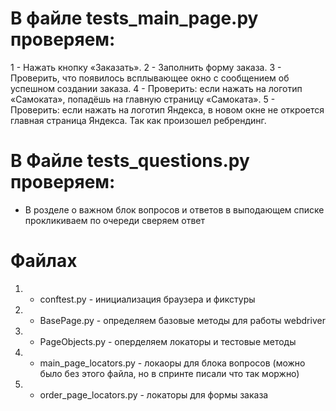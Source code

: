 
# В файле tests_main_page.py проверяем:
1 -  Нажать кнопку «Заказать». 
2 -  Заполнить форму заказа.
3 -  Проверить, что появилось всплывающее окно с сообщением об успешном создании заказа.
4 -  Проверить: если нажать на логотип «Самоката», попадёшь на главную страницу «Самоката».
5 -  Проверить: если нажать на логотип Яндекса, в новом окне не откроется главная страница Яндекса. Так как произошел ребрендинг.


# В Файле tests_questions.py проверяем:
 - В розделе о важном блок вопросов и ответов в выподающем списке прокликиваем по очереди сверяем ответ 
 
 
# Файлах   
1. - conftest.py - инициализация браузера и фикстуры
2. - BasePage.py - определяем базовые методы для работы webdriver
3. - PageObjects.py - оперделяем локаторы и тестовые методы
4. - main_page_locators.py  - локаоры для блока вопросов (можно было без этого файла, но в спринте писали что так моржно)
5. - order_page_locators.py - локаторы для формы  заказа 

 